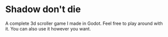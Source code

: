 # Shadow don't die
 A complete 3d scroller game I made in Godot. Feel free to play around with it. You can also use it however you want.
